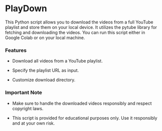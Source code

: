 # PlayDown

This Python script allows you to download the videos from a full YouTube playlist and store them on your local device. It utilizes the pytube library for fetching and downloading the videos. You can run this script either in Google Colab or on your local machine.

### Features

- Download all videos from a YouTube playlist.

- Specify the playlist URL as input.

- Customize download directory.


### Important Note

- Make sure to handle the downloaded videos responsibly and respect copyright laws.

- This script is provided for educational purposes only. Use it responsibly and at your own risk.
